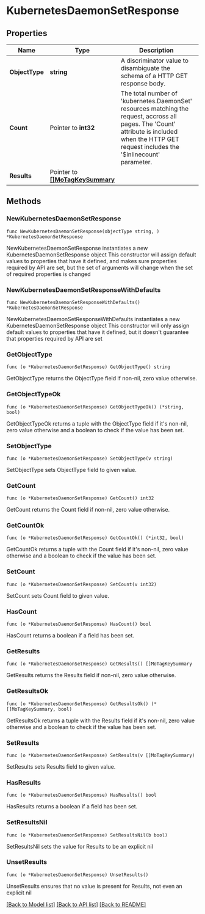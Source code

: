 # KubernetesDaemonSetResponse

## Properties

Name | Type | Description | Notes
------------ | ------------- | ------------- | -------------
**ObjectType** | **string** | A discriminator value to disambiguate the schema of a HTTP GET response body. | 
**Count** | Pointer to **int32** | The total number of &#39;kubernetes.DaemonSet&#39; resources matching the request, accross all pages. The &#39;Count&#39; attribute is included when the HTTP GET request includes the &#39;$inlinecount&#39; parameter. | [optional] 
**Results** | Pointer to [**[]MoTagKeySummary**](MoTagKeySummary.md) |  | [optional] 

## Methods

### NewKubernetesDaemonSetResponse

`func NewKubernetesDaemonSetResponse(objectType string, ) *KubernetesDaemonSetResponse`

NewKubernetesDaemonSetResponse instantiates a new KubernetesDaemonSetResponse object
This constructor will assign default values to properties that have it defined,
and makes sure properties required by API are set, but the set of arguments
will change when the set of required properties is changed

### NewKubernetesDaemonSetResponseWithDefaults

`func NewKubernetesDaemonSetResponseWithDefaults() *KubernetesDaemonSetResponse`

NewKubernetesDaemonSetResponseWithDefaults instantiates a new KubernetesDaemonSetResponse object
This constructor will only assign default values to properties that have it defined,
but it doesn't guarantee that properties required by API are set

### GetObjectType

`func (o *KubernetesDaemonSetResponse) GetObjectType() string`

GetObjectType returns the ObjectType field if non-nil, zero value otherwise.

### GetObjectTypeOk

`func (o *KubernetesDaemonSetResponse) GetObjectTypeOk() (*string, bool)`

GetObjectTypeOk returns a tuple with the ObjectType field if it's non-nil, zero value otherwise
and a boolean to check if the value has been set.

### SetObjectType

`func (o *KubernetesDaemonSetResponse) SetObjectType(v string)`

SetObjectType sets ObjectType field to given value.


### GetCount

`func (o *KubernetesDaemonSetResponse) GetCount() int32`

GetCount returns the Count field if non-nil, zero value otherwise.

### GetCountOk

`func (o *KubernetesDaemonSetResponse) GetCountOk() (*int32, bool)`

GetCountOk returns a tuple with the Count field if it's non-nil, zero value otherwise
and a boolean to check if the value has been set.

### SetCount

`func (o *KubernetesDaemonSetResponse) SetCount(v int32)`

SetCount sets Count field to given value.

### HasCount

`func (o *KubernetesDaemonSetResponse) HasCount() bool`

HasCount returns a boolean if a field has been set.

### GetResults

`func (o *KubernetesDaemonSetResponse) GetResults() []MoTagKeySummary`

GetResults returns the Results field if non-nil, zero value otherwise.

### GetResultsOk

`func (o *KubernetesDaemonSetResponse) GetResultsOk() (*[]MoTagKeySummary, bool)`

GetResultsOk returns a tuple with the Results field if it's non-nil, zero value otherwise
and a boolean to check if the value has been set.

### SetResults

`func (o *KubernetesDaemonSetResponse) SetResults(v []MoTagKeySummary)`

SetResults sets Results field to given value.

### HasResults

`func (o *KubernetesDaemonSetResponse) HasResults() bool`

HasResults returns a boolean if a field has been set.

### SetResultsNil

`func (o *KubernetesDaemonSetResponse) SetResultsNil(b bool)`

 SetResultsNil sets the value for Results to be an explicit nil

### UnsetResults
`func (o *KubernetesDaemonSetResponse) UnsetResults()`

UnsetResults ensures that no value is present for Results, not even an explicit nil

[[Back to Model list]](../README.md#documentation-for-models) [[Back to API list]](../README.md#documentation-for-api-endpoints) [[Back to README]](../README.md)


